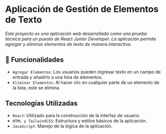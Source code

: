 # Aplicación de Gestión de Elementos de Texto

<em> Este proyecto es una aplicación web desarrollada como una prueba técnica para un puesto de React Junior Developer. La aplicación permite agregar y eliminar elementos de texto de manera interactiva. </em>

## 🔨 Funcionalidades
- `Agregar Elementos`: Los usuarios pueden ingresar texto en un campo de entrada y añadirlo a una lista de elementos.
- `Eliminar Elementos`: Al hacer clic en cualquier parte de un elemento de la lista, este se elimina.

## Tecnologías Utilizadas
- `React`: Utilizado para la construcción de la interfaz de usuario.
- `HTML y TailwindCSS`: Estructura y estilos básicos de la aplicación.
- `JavaScript`: Manejo de la lógica de la aplicación.
